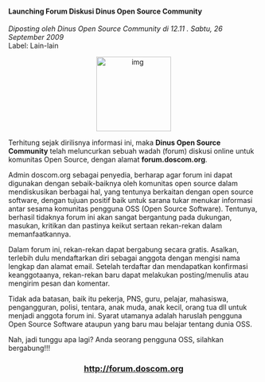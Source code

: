 #### Launching Forum Diskusi Dinus Open Source Community
_Diposting oleh Dinus Open Source Community di 12.11 . Sabtu, 26 September 2009_
<br>
Label: Lain-lain

<div align="center">
	<img src="./posts/2009-09-26-launching-forum-diskusi-dinus-open-source-community/logo.jpg" height="150px" alt="img">
</div> 

Terhitung sejak dirilisnya informasi ini, maka **Dinus Open Source Community** telah meluncurkan sebuah wadah (forum) diskusi online untuk komunitas Open Source, dengan alamat **forum.doscom.org**.

Admin doscom.org sebagai penyedia, berharap agar forum ini dapat digunakan dengan sebaik-baiknya oleh komunitas open source dalam mendiskusikan berbagai hal, yang tentunya berkaitan dengan open source software, dengan tujuan positif baik untuk sarana tukar menukar informasi antar sesama komunitas pengguna OSS (Open Source Software). Tentunya, berhasil tidaknya forum ini akan sangat bergantung pada dukungan, masukan, kritikan dan pastinya keikut sertaan rekan-rekan dalam memanfaatkannya.

Dalam forum ini, rekan-rekan dapat bergabung secara gratis. Asalkan, terlebih dulu mendaftarkan diri sebagai anggota dengan mengisi nama lengkap dan alamat email. Setelah terdaftar dan mendapatkan konfirmasi keanggotaanya, rekan-rekan baru dapat melakukan posting/menulis atau mengirim pesan dan komentar.

Tidak ada batasan, baik itu pekerja, PNS, guru, pelajar, mahasiswa, pengangguran, polisi, tentara, anak muda, anak kecil, orang tua dll untuk menjadi anggota forum ini. Syarat utamanya adalah haruslah pengguna Open Source Software ataupun yang baru mau belajar tentang dunia OSS.

Nah, jadi tunggu apa lagi? Anda seorang pengguna OSS, silahkan bergabung!!!

<div align="center">
    <h3>
        <b>
            <a href="http://forum.doscom.org">
                http://forum.doscom.org
            </a>
        </b>
    </h3>
</div>